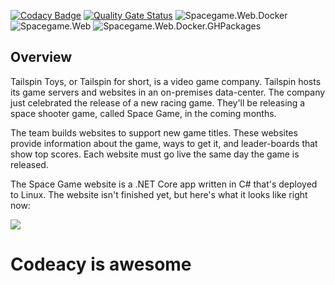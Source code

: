 [![Codacy Badge](https://api.codacy.com/project/badge/Grade/1315e116650345da9177b96c327f7901)](https://app.codacy.com/manual/srivatsams/tailspin-spacegame-web?utm_source=github.com&utm_medium=referral&utm_content=srivatsamarichi/tailspin-spacegame-web&utm_campaign=Badge_Grade_Dashboard)
[![Quality Gate Status](https://sonarcloud.io/api/project_badges/measure?project=playgroundgithub&metric=alert_status)](https://sonarcloud.io/dashboard?id=playgroundgithub)
![Spacegame.Web.Docker](https://github.com/srivatsamarichi/tailspin-spacegame-web/workflows/Spacegame.Web.Docker/badge.svg)
![Spacegame.Web](https://github.com/srivatsamarichi/tailspin-spacegame-web/workflows/Spacegame.Web/badge.svg)
![Spacegame.Web.Docker.GHPackages](https://github.com/srivatsamarichi/tailspin-spacegame-web/workflows/Spacegame.Web.Docker.GHPackages/badge.svg)

## Overview

Tailspin Toys, or Tailspin for short, is a video game company. Tailspin hosts its game servers and websites in an on-premises data-center. The company just celebrated the release of a new racing game. They'll be releasing a space shooter game, called Space Game, in the coming months.

The team builds websites to support new game titles. These websites provide information about the game, ways to get it, and leader-boards that show top scores. Each website must go live the same day the game is released.

The Space Game website is a .NET Core app written in C# that's deployed to Linux. The website isn't finished yet, but here's what it looks like right now:

![](https://docs.microsoft.com/en-us/learn/azure-devops/assess-your-development-process/media/2-space-game-top.png)

# Codeacy is awesome
